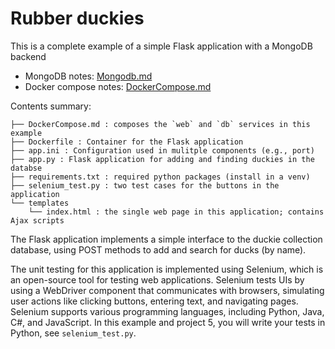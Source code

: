 # Rubber duckies

This is a complete example of a simple Flask application with a MongoDB backend

* MongoDB notes: [Mongodb.md](./Mongodb.md)
* Docker compose notes: [DockerCompose.md](./DockerCompose.md)

Contents summary:
```
├── DockerCompose.md : composes the `web` and `db` services in this example
├── Dockerfile : Container for the Flask application
├── app.ini : Configuration used in mulitple components (e.g., port)
├── app.py : Flask application for adding and finding duckies in the databse
├── requirements.txt : required python packages (install in a venv)
├── selenium_test.py : two test cases for the buttons in the application
└── templates
    └── index.html : the single web page in this application; contains Ajax scripts
```

The Flask application implements a simple interface to the duckie collection database, using POST methods to add and search for ducks (by name).

The unit testing for this application is implemented using Selenium, which is an open-source tool for testing web applications. Selenium tests UIs by using a WebDriver component that communicates with browsers, simulating user actions like clicking buttons, entering text, and navigating pages. Selenium supports various programming languages, including Python, Java, C#, and JavaScript. In this example and project 5, you will write your tests in Python, see `selenium_test.py`.
